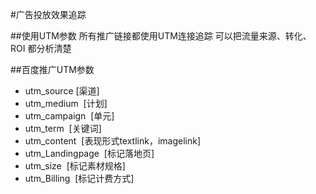 #广告投放效果追踪

##使用UTM参数
所有推广链接都使用UTM连接追踪 可以把流量来源、转化、ROI 都分析清楚

##百度推广UTM参数
- utm_source    [渠道]
- utm_medium     [计划]
- utm_campaign     [单元]
- utm_term     [关键词]
- utm_content     [表现形式textlink，imagelink]
- utm_Landingpage     [标记落地页]
- utm_size     [标记素材规格]
- utm_Billing     [标记计费方式]

##